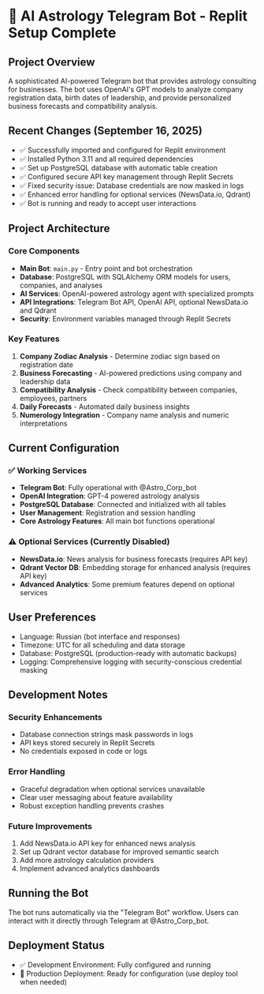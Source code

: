 # 🔮 AI Astrology Telegram Bot - Replit Setup Complete

## Project Overview
A sophisticated AI-powered Telegram bot that provides astrology consulting for businesses. The bot uses OpenAI's GPT models to analyze company registration data, birth dates of leadership, and provide personalized business forecasts and compatibility analysis.

## Recent Changes (September 16, 2025)
- ✅ Successfully imported and configured for Replit environment
- ✅ Installed Python 3.11 and all required dependencies
- ✅ Set up PostgreSQL database with automatic table creation
- ✅ Configured secure API key management through Replit Secrets
- ✅ Fixed security issue: Database credentials are now masked in logs
- ✅ Enhanced error handling for optional services (NewsData.io, Qdrant)
- ✅ Bot is running and ready to accept user interactions

## Project Architecture

### Core Components
- **Main Bot**: `main.py` - Entry point and bot orchestration
- **Database**: PostgreSQL with SQLAlchemy ORM models for users, companies, and analyses
- **AI Services**: OpenAI-powered astrology agent with specialized prompts
- **API Integrations**: Telegram Bot API, OpenAI API, optional NewsData.io and Qdrant
- **Security**: Environment variables managed through Replit Secrets

### Key Features
1. **Company Zodiac Analysis** - Determine zodiac sign based on registration date
2. **Business Forecasting** - AI-powered predictions using company and leadership data
3. **Compatibility Analysis** - Check compatibility between companies, employees, partners
4. **Daily Forecasts** - Automated daily business insights
5. **Numerology Integration** - Company name analysis and numeric interpretations

## Current Configuration

### ✅ Working Services
- **Telegram Bot**: Fully operational with @Astro_Corp_bot
- **OpenAI Integration**: GPT-4 powered astrology analysis
- **PostgreSQL Database**: Connected and initialized with all tables
- **User Management**: Registration and session handling
- **Core Astrology Features**: All main bot functions operational

### ⚠️ Optional Services (Currently Disabled)
- **NewsData.io**: News analysis for business forecasts (requires API key)
- **Qdrant Vector DB**: Embedding storage for enhanced analysis (requires API key)
- **Advanced Analytics**: Some premium features depend on optional services

## User Preferences
- Language: Russian (bot interface and responses)
- Timezone: UTC for all scheduling and data storage
- Database: PostgreSQL (production-ready with automatic backups)
- Logging: Comprehensive logging with security-conscious credential masking

## Development Notes

### Security Enhancements
- Database connection strings mask passwords in logs
- API keys stored securely in Replit Secrets
- No credentials exposed in code or logs

### Error Handling
- Graceful degradation when optional services unavailable
- Clear user messaging about feature availability
- Robust exception handling prevents crashes

### Future Improvements
1. Add NewsData.io API key for enhanced news analysis
2. Set up Qdrant vector database for improved semantic search
3. Add more astrology calculation providers
4. Implement advanced analytics dashboards

## Running the Bot
The bot runs automatically via the "Telegram Bot" workflow. Users can interact with it directly through Telegram at @Astro_Corp_bot.

## Deployment Status
- ✅ Development Environment: Fully configured and running
- 🔄 Production Deployment: Ready for configuration (use deploy tool when needed)